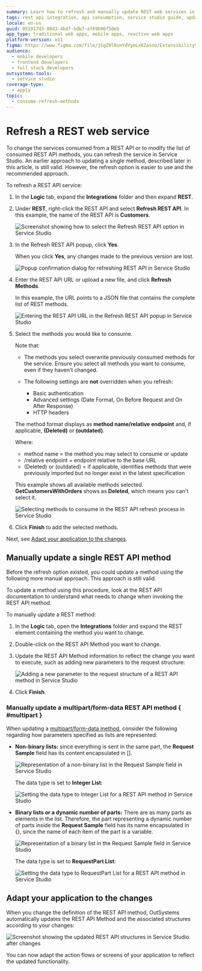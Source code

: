 ```yaml
---
summary: Learn how to refresh and manually update REST web services in OutSystems 11 (O11) using Service Studio for improved API integration.
tags: rest api integration, api consumption, service studio guide, updating services, integration best practices
locale: en-us
guid: 051817d3-80d3-4bdf-bdb7-af69b96f58eb
app_type: traditional web apps, mobile apps, reactive web apps
platform-version: o11
figma: https://www.figma.com/file/jSgZ0l0unYdVymLxKZasno/Extensibility%20and%20Integration?node-id=716:388
audience:
  - mobile developers
  - frontend developers
  - full stack developers
outsystems-tools:
  - service studio
coverage-type:
  - apply
topic:
  - consume-refresh-methods
---
```


# Refresh a REST web service

To change the services consumed from a REST API or to modify the list of consumed REST API methods, you can refresh the service in Service Studio.
An earlier approach to updating a single method, described later in this article, is still valid. However, the refresh option is easier to use and the recommended approach.

To refresh a REST API service:

1. In the **Logic** tab, expand the **Integrations** folder and then expand **REST**.

1. Under **REST**, right-click the REST API and select **Refresh REST API**. In this example, the name of the REST API is **Customers**.

    ![Screenshot showing how to select the Refresh REST API option in Service Studio](images/select-refresh-rest-api-ss.png "Select Refresh REST API Option")

1. In the Refresh REST API popup, click **Yes**. 

    When you click **Yes**, any changes made to the previous version are lost.  

    ![Popup confirmation dialog for refreshing REST API in Service Studio](images/confirm-refresh-rest-api-ss.png "Confirm Refresh REST API")

1. Enter the REST API URL or upload a new file, and click **Refresh Methods**. 

    In this example, the URL points to a JSON file that contains the complete list of REST methods.

    ![Entering the REST API URL in the Refresh REST API popup in Service Studio](images/enter-rest-api-url-ss.png "Enter REST API URL")

1. Select the methods you would like to consume. 
    
    Note that:
    
    * The methods you select overwrite previously consumed methods for the service. Ensure you select all methods you want to consume, even if they haven't changed.
    * The following settings are **not** overridden when you refresh:
            
        * Basic authentication
        * Advanced settings (Date Format, On Before Request and On After Response)
        * HTTP headers

    The method format displays as **method name/relative endpoint** and, if applicable, **(Deleted)** or **(outdated)**.

    Where:
    
    * method name = the method you may select to consume or update
    *  /relative endpoint = endpoint relative to the base URL
    *  (Deleted) or (outdated) = if applicable, identifies methods that were previously imported but no longer exist in the latest specification

    This example shows all available methods selected. **GetCustomersWithOrders** shows as **Deleted**, which means you can't select it.

    ![Selecting methods to consume in the REST API refresh process in Service Studio](images/all-available-methods-ss.png "Select REST API Methods to Consume")

1. Click **Finish** to add the selected methods.

Next, see [Adapt your application to the changes](#adapt-your-application-to-the-changes).

## Manually update a single REST API method

Before the refresh option existed, you could update a method using the following more manual approach. This approach is still valid.

To update a method using this procedure, look at the REST API documentation to understand what needs to change when invoking the REST API method.

To manually update a REST method:

1. In the **Logic** tab, open the **Integrations** folder and expand the REST element containing the method you want to change.

1. Double-click on the REST API Method you want to change.

1. Update the REST API Method information to reflect the change you want to execute, such as adding new parameters to the request structure:

    ![Adding a new parameter to the request structure of a REST API method in Service Studio](images/adding-new-parameter-request-structure-ss.png "Add New Parameter to Request Structure") 

1. Click **Finish**. 

### Manually update a multipart/form-data REST API method { #multipart }

When updating a [multipart/form-data method](consume-multipart-form-data.md), consider the following regarding how parameters specified as lists are represented:

* **Non-binary lists:** since everything is sent in the same part, the **Request Sample** field has its content encapsulated in [].

    ![Representation of a non-binary list in the Request Sample field in Service Studio](images/non-binary-list-ss.png "Non-binary List Representation")

    The data type is set to **Integer List**:

    ![Setting the data type to Integer List for a REST API method in Service Studio](images/data-type-integer-list-ss.png "Data Type Integer List")

* **Binary lists or a dynamic number of parts:** There are as many parts as elements in the list. Therefore, the part representing a dynamic number of parts inside the **Request Sample** field has its name encapsulated in {}, since the name of each item of the part is a variable.

    ![Representation of a binary list in the Request Sample field in Service Studio](images/binary-list-ss.png "Binary List Representation")

    The data type is set to **RequestPart List**:

    ![Setting the data type to RequestPart List for a REST API method in Service Studio](images/requestpart-list-ss.png "RequestPart List Data Type")

## Adapt your application to the changes

When you change the definition of the REST API method, OutSystems automatically updates the REST API Method and the associated structures according to your changes:

![Screenshot showing the updated REST API structures in Service Studio after changes](images/structures-updated-ss.png "REST API Structures Updated")

You can now adapt the action flows or screens of your application to reflect the updated functionality.
